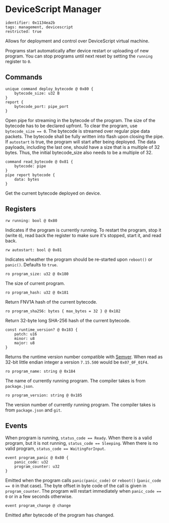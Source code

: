 # DeviceScript Manager

    identifier: 0x1134ea2b
    tags: management, devicescript
    restricted: true

Allows for deployment and control over DeviceScript virtual machine.

Programs start automatically after device restart or uploading of new program.
You can stop programs until next reset by setting the `running` register to `0`.

## Commands

    unique command deploy_bytecode @ 0x80 {
        bytecode_size: u32 B
    }
    report {
        bytecode_port: pipe_port
    }

Open pipe for streaming in the bytecode of the program. The size of the bytecode has to be declared upfront.
To clear the program, use `bytecode_size == 0`.
The bytecode is streamed over regular pipe data packets.
The bytecode shall be fully written into flash upon closing the pipe.
If `autostart` is true, the program will start after being deployed.
The data payloads, including the last one, should have a size that is a multiple of 32 bytes.
Thus, the initial bytecode_size also needs to be a multiple of 32.

    command read_bytecode @ 0x81 {
        bytecode: pipe
    }
    pipe report bytecode {
        data: bytes
    }

Get the current bytecode deployed on device.


## Registers

    rw running: bool @ 0x80

Indicates if the program is currently running.
To restart the program, stop it (write `0`), read back the register to make sure it's stopped,
start it, and read back.

    rw autostart: bool @ 0x81

Indicates wheather the program should be re-started upon `reboot()` or `panic()`.
Defaults to `true`.

    ro program_size: u32 @ 0x180

The size of current program.

    ro program_hash: u32 @ 0x181

Return FNV1A hash of the current bytecode.

    ro program_sha256: bytes { max_bytes = 32 } @ 0x182

Return 32-byte long SHA-256 hash of the current bytecode.

    const runtime_version? @ 0x183 {
        patch: u16
        minor: u8
        major: u8
    }

Returns the runtime version number compatible with [Semver](https://semver.org/).
When read as 32-bit little endian integer a version `7.15.500` would be `0x07_0F_01F4`.

    ro program_name: string @ 0x184

The name of currently running program. The compiler takes is from `package.json`.

    ro program_version: string @ 0x185

The version number of currently running program. The compiler takes is from `package.json`
and `git`.


## Events

When program is running, `status_code == Ready`.
When there is a valid program, but it is not running, `status_code == Sleeping`.
When there is no valid program, `status_code == WaitingForInput`.

    event program_panic @ 0x80 {
        panic_code: u32
        program_counter: u32
    }

Emitted when the program calls `panic(panic_code)` or `reboot()` (`panic_code == 0` in that case).
The byte offset in byte code of the call is given in `program_counter`.
The program will restart immediately when `panic_code == 0` or in a few seconds otherwise.

    event program_change @ change

Emitted after bytecode of the program has changed.
